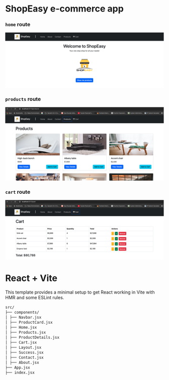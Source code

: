 # ShopEasy e-commerce app

### `home` route

![view1](./src/assets/view1.png)

### `products` route

![products](./src/assets/products.png)

### `cart` route

![cart](./src/assets/cart.png)

# React + Vite

This template provides a minimal setup to get React working in Vite with HMR and some ESLint rules.

```
src/
├── components/
│ ├── Navbar.jsx
│ ├── ProductCard.jsx
│ ├── Home.jsx
│ ├── Products.jsx
│ ├── ProductDetails.jsx
│ ├── Cart.jsx
│ ├── Layout.jsx
│ ├── Success.jsx
│ ├── Contact.jsx
│ ├── About.jsx
├── App.jsx
├── index.jsx
```
